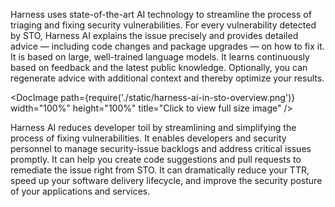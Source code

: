 

Harness uses state-of-the-art AI technology to streamline the process of triaging and fixing security vulnerabilities. For every vulnerability detected by STO, Harness AI explains the issue precisely and provides detailed advice  — including code changes and package upgrades — on how to fix it. It is based on large, well-trained language models. It learns continuously based on feedback and the latest public knowledge. Optionally, you can regenerate advice with additional context and thereby optimize your results. 


<DocImage path={require('./static/harness-ai-in-sto-overview.png')} width="100%" height="100%" title="Click to view full size image" />

Harness AI reduces developer toil by streamlining and simplifying the process of fixing vulnerabilities. It enables developers and security personnel to manage security-issue backlogs and address critical issues promptly. It can help you create code suggestions and pull requests to remediate the issue right from STO. It can dramatically reduce your TTR, speed up your software delivery lifecycle, and improve the security posture of your applications and services.

<!-- -->
